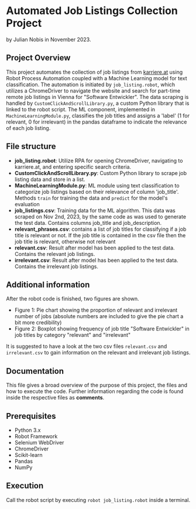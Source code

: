 # Automated Job Listings Collection Project 
by Julian Nobis in November 2023.

## Project Overview
This project automates the collection of job listings from [karriere.at](https://karriere.at) using Robot Process Automation coupled with a Machine Learning model for text classification. The automation is initiated by `job_listing.robot`, which utilizes a ChromeDriver to navigate the website and search for part-time remote job listings in Vienna for "Software Entwickler". The data scraping is handled by `CustomClickAndScrollLibrary.py`, a custom Python library that is linked to the robot script. The ML component, implemented in `MachineLearningModule.py`, classifies the job titles and assigns a 'label' (1 for relevant, 0 for irrelevant) in the pandas dataframe to indicate the relevance of each job listing.

## File structure
- **job_listing.robot**: Utilize RPA for opening ChromeDriver, navigating to karriere.at, and entering specific search criteria.
- **CustomClickAndScrollLibrary.py**: Custom Python library to scrape job listing data and store in a list.
- **MachineLearningModule.py**: ML module using text classification to categorize job listings based on their relevance of column 'job_title'. Methods `train` for training the data and `predict` for the model's evaluation
- **job_listings.csv**: Training data for the ML algorithm. This data was scraped on Nov 2nd, 2023, by the same code as was used to generate the test data. Contains columns job_title and job_description. 
- **relevant_phrases.csv**: contains a list of job titles for classifying if a job title is relevant or not. If the job title is contained in the csv file then the job title is relevant, otherwise not relevant
- **relevant.csv**: Result after model has been applied to the test data. Contains the relevant job listings.
- **irrelevant.csv**: Result after model has been applied to the test data. Contains the irrelevant job listings.

## Additional information
After the robot code is finished, two figures are shown.
- Figure 1: Pie chart showing the proportion of relevant and irrelevant number of jobs (absolute numbers are included to give the pie chart a bit more credibility)
- Figure 2: Boxplot showing frequency of job title "Software Entwickler" in job titles by category "relevant" and "irrelevant"

It is suggested to have a look at the two csv files `relevant.csv` and `irrelevant.csv` to gain information on the relevant and irrelevant job listings.

## Documentation
This file gives a broad overview of the purpose of this project, the files and how to execute the code. Further information regarding the code is found inside the respective files as **comments**.

## Prerequisites
- Python 3.x
- Robot Framework
- Selenium WebDriver
- ChromeDriver
- Scikit-learn
- Pandas
- NumPy

## Execution
Call the robot script by executing `robot job_listing.robot` inside a terminal.
